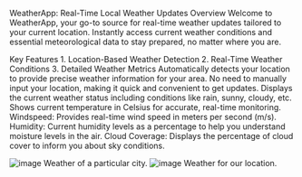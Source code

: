 WeatherApp: Real-Time Local Weather Updates
Overview
Welcome to WeatherApp, your go-to source for real-time weather updates tailored to your current location. Instantly access current weather conditions and essential meteorological data to stay prepared, no matter where you are.

Key Features
      1. Location-Based Weather Detection
      2. Real-Time Weather Conditions
      3. Detailed Weather Metrics
Automatically detects your location to provide precise weather information for your area.
No need to manually input your location, making it quick and convenient to get updates.
Displays the current weather status including conditions like rain, sunny, cloudy, etc.
Shows current temperature in Celsius for accurate, real-time monitoring.
Windspeed: Provides real-time wind speed in meters per second (m/s).
Humidity: Current humidity levels as a percentage to help you understand moisture levels in the air.
Cloud Coverage: Displays the percentage of cloud cover to inform you about sky conditions.





![image](https://github.com/Bhavin6969/Weather-App/assets/103599813/ef2979bd-905b-419f-b715-10fbf390165b)
                                    Weather of a particular city.
![image](https://github.com/Bhavin6969/Weather-App/assets/103599813/1a9ebd8f-1616-4d60-b730-3591214585a3)
                                    Weather for our location.
